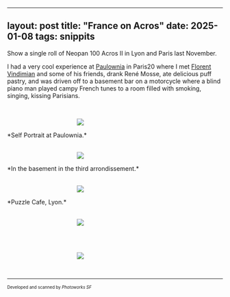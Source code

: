 
---
layout: post
title: "France on Acros"
date: 2025-01-08
tags: snippits
---

Show a single roll of Neopan 100 Acros II in Lyon and Paris last November.

I had a very cool experience at [Paulownia](https://www.instagram.com/paulownia.restaurant/) in Paris20 where I met [Florent Vindimian](https://www.florentvindimian.com/) and some of his friends, drank René Mosse, ate delicious puff pastry, and was driven off to a basement bar on a motorcycle where a blind piano man played campy French tunes to a room filled with smoking, singing, kissing Parisians.

<br>
<p align="center">
<img style="max-width: 1024px; margin: 0 0 0 -162px;" src="https://storage.googleapis.com/fkwang_blog_image_hosting/2025_01_08_france/img1.jpg">
</p>
*Self Portrait at Paulownia.*
<br>

<br>
<p align="center">
<img style="max-width: 1024px; margin: 0 0 0 -162px;" src="https://storage.googleapis.com/fkwang_blog_image_hosting/2025_01_08_france/img2.jpg">
</p>
*In the basement in the third arrondissement.*
<br>

<br>
<p align="center">
<img style="max-width: 1024px; margin: 0 0 0 -162px;" src="https://storage.googleapis.com/fkwang_blog_image_hosting/2025_01_08_france/img3.jpg">
</p>
*Puzzle Cafe, Lyon.*
<br>

<br>
<p align="center">
<img style="max-width: 1024px; margin: 0 0 0 -162px;" src="https://storage.googleapis.com/fkwang_blog_image_hosting/2025_01_08_france/img4.jpg">
</p>
<br>

<br>
<p align="center">
<img style="max-width: 1024px; margin: 0 0 0 -162px;" src="https://storage.googleapis.com/fkwang_blog_image_hosting/2025_01_08_france/img5.jpg">
</p>
<br>

---

<sub><sup>Developed and scanned by *Photoworks SF*</sup></sub>

